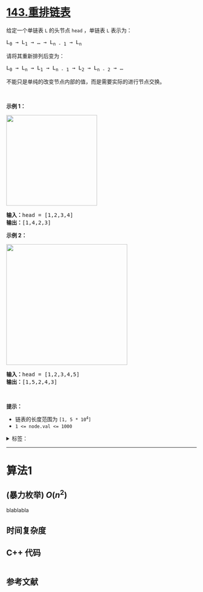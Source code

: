 # [143.重排链表](https://leetcode.cn/problems/reorder-list/)

<p>给定一个单链表 <code>L</code><em> </em>的头节点 <code>head</code> ，单链表 <code>L</code> 表示为：</p>

<pre>
L<sub>0</sub> → L<sub>1</sub> → … → L<sub>n - 1</sub> → L<sub>n</sub>
</pre>

<p>请将其重新排列后变为：</p>

<pre>
L<sub>0</sub> → L<sub>n</sub> → L<sub>1</sub> → L<sub>n - 1</sub> → L<sub>2</sub> → L<sub>n - 2</sub> → …</pre>

<p>不能只是单纯的改变节点内部的值，而是需要实际的进行节点交换。</p>

<p>&nbsp;</p>

<p><strong>示例 1：</strong></p>

<p><img alt="" src="https://pic.leetcode-cn.com/1626420311-PkUiGI-image.png" style="width: 240px; " /></p>

<pre>
<strong>输入：</strong>head = [1,2,3,4]
<strong>输出：</strong>[1,4,2,3]</pre>

<p><strong>示例 2：</strong></p>

<p><img alt="" src="https://pic.leetcode-cn.com/1626420320-YUiulT-image.png" style="width: 320px; " /></p>

<pre>
<strong>输入：</strong>head = [1,2,3,4,5]
<strong>输出：</strong>[1,5,2,4,3]</pre>

<p>&nbsp;</p>

<p><strong>提示：</strong></p>

<ul>
	<li>链表的长度范围为 <code>[1, 5 * 10<sup>4</sup>]</code></li>
	<li><code>1 &lt;= node.val &lt;= 1000</code></li>
</ul>

<details>
<summary>标签：</summary>
['栈', '递归', '链表', '双指针']
</details>


----------

# 算法1

## (暴力枚举)  $O(n^2)$

blablabla

## 时间复杂度

## C++ 代码

```cpp

```

## 参考文献


